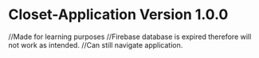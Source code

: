 # Closet-Application Version 1.0.0

//Made for learning purposes
//Firebase database is expired therefore will not work as intended. 
//Can still navigate application.
